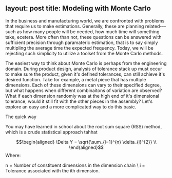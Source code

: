 layout: post
title: Modeling with Monte Carlo
---

In the business and manufacturing world, we are confronted with problems that require us to make estimations. Generally, these are planning related---such as how many people will be needed, how much time will something take, ecetera. More often than not, these questions can be answered with sufficient precision through paramateric estimation, that is to say simply multipling the average time the expected frequency. Today, we will be rejecting such simplicity to utilize a toolset from the Monte Carlo methods.

The easiest way to think about Monte Carlo is perhaps from the engineering domain. During product design, analysis of tolerance stack up must occur to make sure the product, given it's defined tolerances, can still achieve it's desired function. Take for example, a metal piece that has multiple dimensions. Each of these dimensions can vary to their specified degree, but what happens when different combinaitons of variation are observed? What if each dimension randomly was at the high end of it's dimensional tolerance, would it still fit with the other pieces in the assembly? Let's explore an easy and a more complicated way to do this basic.

The quick way

You may have learned in school about the root sum square (RSS) method, which is a crude statistical approach tahhat

$$\begin{aligned}
\Delta Y = \sqrt{\sum_{i=1}^{n} \delta_{i}^{2}} \\
\end{aligned}$$
Where:

n = Number of constituent dimensions in the dimension chain \\
i = Tolerance associated with the ith dimension.


